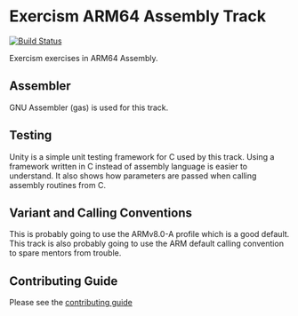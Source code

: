 # Exercism ARM64 Assembly Track

[![Build Status](https://travis-ci.org/exercism/arm64-assembly.svg?branch=master)](https://travis-ci.org/exercism/arm64-assembly)

Exercism exercises in ARM64 Assembly.

## Assembler

GNU Assembler (gas) is used for this track.

## Testing

Unity is a simple unit testing framework for C used by this track. Using a framework written in C instead of assembly language is easier to understand. It also shows how parameters are passed when calling assembly routines from C.

## Variant and Calling Conventions

This is probably going to use the ARMv8.0-A profile which is a good default. This track is also probably going to use the ARM default calling convention to spare mentors from trouble.

## Contributing Guide

Please see the [contributing guide](https://github.com/exercism/x-api/blob/master/CONTRIBUTING.md#the-exercise-data)